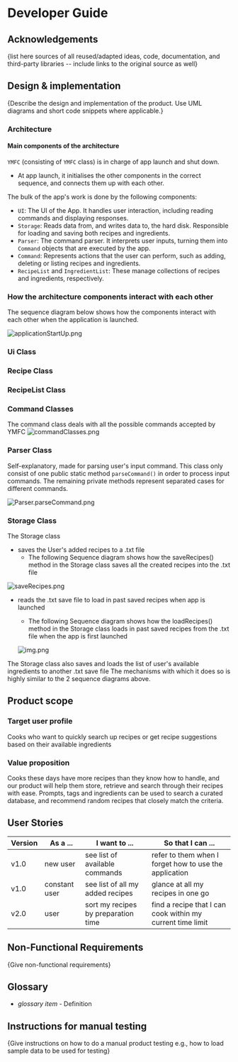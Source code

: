 # Developer Guide

## Acknowledgements

{list here sources of all reused/adapted ideas, code, documentation, and third-party libraries 
-- include links to the original source as well}

## Design & implementation

{Describe the design and implementation of the product. Use UML diagrams and short code snippets where applicable.}

### Architecture

#### Main components of the architecture
`YMFC` (consisting of `YMFC` class) is in charge of app launch and shut down. 
- At app launch, it initialises the other components in the correct sequence, and connects them up with each other.

The bulk of the app's work is done by the following components:
- `UI`: The UI of the App. It handles user interaction, including reading commands and displaying responses.
- `Storage`: Reads data from, and writes data to, the hard disk. 
Responsible for loading and saving both recipes and ingredients.
- `Parser`: The command parser. It interprets user inputs,
turning them into `Command` objects that are executed by the app. 
- `Command`: Represents actions that the user can perform, such as adding, deleting or listing recipes and ingredients.
- `RecipeList` and `IngredientList`: These manage collections of recipes and ingredients, respectively. 


### How the architecture components interact with each other
The sequence diagram below shows how the components interact with each other when the application is launched.

![applicationStartUp.png](ApplicationStartUpSequenceDiagram.png)

### Ui Class

### Recipe Class

### RecipeList Class

### Command Classes
The command class deals with all the possible commands accepted by YMFC
![commandClasses.png](commandsClassDiagram.png)
### Parser Class
Self-explanatory, made for parsing user's input command. This class only consist of one public static method `parseCommand()` in order to process input commands.
The remaining private methods represent separated cases for different commands.

![Parser.parseCommand.png](../UMLDiagrams/Parser.parseCommand.png)

### Storage Class
The Storage class
- saves the User's added recipes to a .txt file
  - The following Sequence diagram shows how the saveRecipes() method in the Storage class
  saves all the created recipes into the .txt file

![saveRecipes.png](saveRecipesSequenceDiagram.png)
- reads the .txt save file to load in past saved recipes when app is launched
  - The following Sequence diagram shows how the loadRecipes() method in the Storage class
    loads in past saved recipes from the .txt file when the app is first launched

  ![img.png](loadRecipesSequenceDiagram.png)


The Storage class also saves and loads the list of user's available ingredients to another .txt save file
The mechanisms with which it does so is highly similar to the 2 sequence diagrams above.

## Product scope
### Target user profile

Cooks who want to quickly search up recipes or get recipe suggestions based on their available ingredients

### Value proposition

Cooks these days have more recipes than they know how to handle, and our product will help them store, retrieve and
search through their recipes with ease. Prompts, tags and ingredients can be used to search a curated database,
and recommend random recipes that closely match the criteria.

## User Stories

| Version | As a ...      | I want to ...                       | So that I can ...                                          |
|---------|---------------|-------------------------------------|------------------------------------------------------------|
| v1.0    | new user      | see list of available commands      | refer to them when I forget how to use the application     |
| v1.0    | constant user | see list of all my added recipes    | glance at all my recipes in one go                         |
| v2.0    | user          | sort my recipes by preparation time | find a recipe that I can cook within my current time limit |


## Non-Functional Requirements

{Give non-functional requirements}

## Glossary

* *glossary item* - Definition

## Instructions for manual testing

{Give instructions on how to do a manual product testing e.g., how to load sample data to be used for testing}
